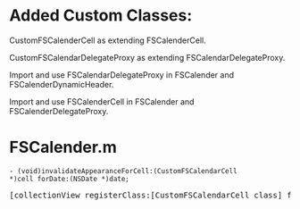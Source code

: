 #  Added Custom Classes:
CustomFSCalenderCell as extending FSCalenderCell.

CustomFSCalendarDelegateProxy as extending FSCalendarDelegateProxy.

Import and use FSCalendarDelegateProxy in FSCalender and FSCalenderDynamicHeader.

Import and use FSCalenderCell in FSCalender and FSCalenderDelegateProxy.

# FSCalender.m 

<code>- (void)invalidateAppearanceForCell:(CustomFSCalendarCell *)cell forDate:(NSDate *)date;</code>
<pre>[collectionView registerClass:[CustomFSCalendarCell class] forCellWithReuseIdentifier:FSCalendarDefaultCellReuseIdentifier];</pre>
